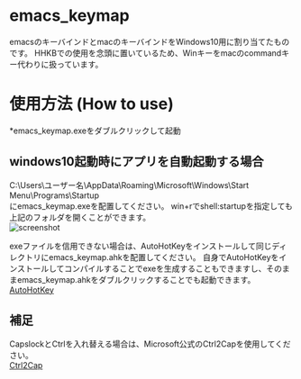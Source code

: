 # emacs_keymap
emacsのキーバインドとmacのキーバインドをWindows10用に割り当てたものです。
HHKBでの使用を念頭に置いているため、Winキーをmacのcommandキー代わりに扱っています。


# 使用方法 (How to use)
*emacs_keymap.exeをダブルクリックして起動
## windows10起動時にアプリを自動起動する場合
C:\Users\ユーザー名\AppData\Roaming\Microsoft\Windows\Start Menu\Programs\Startup  
にemacs_keymap.exeを配置してください。
win+rでshell:startupを指定しても上記のフォルダを開くことができます。  
![screenshot](https://user-images.githubusercontent.com/52772923/81144412-f70b0f00-8fae-11ea-8125-4fdb04dab135.png)

exeファイルを信用できない場合は、AutoHotKeyをインストールして同じディレクトリにemacs_keymap.ahkを配置してください。
自身でAutoHotKeyをインストールしてコンパイルすることでexeを生成することもできますし、そのままemacs_keymap.ahkをダブルクリックすることでも起動できます。  
[AutoHotKey](https://www.autohotkey.com/)

## 補足
CapslockとCtrlを入れ替える場合は、Microsoft公式のCtrl2Capを使用してください。  
[Ctrl2Cap](https://docs.microsoft.com/en-us/sysinternals/downloads/ctrl2cap)